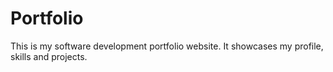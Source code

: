 # Portfolio
This is my software development portfolio website. It showcases my profile, skills and projects.
